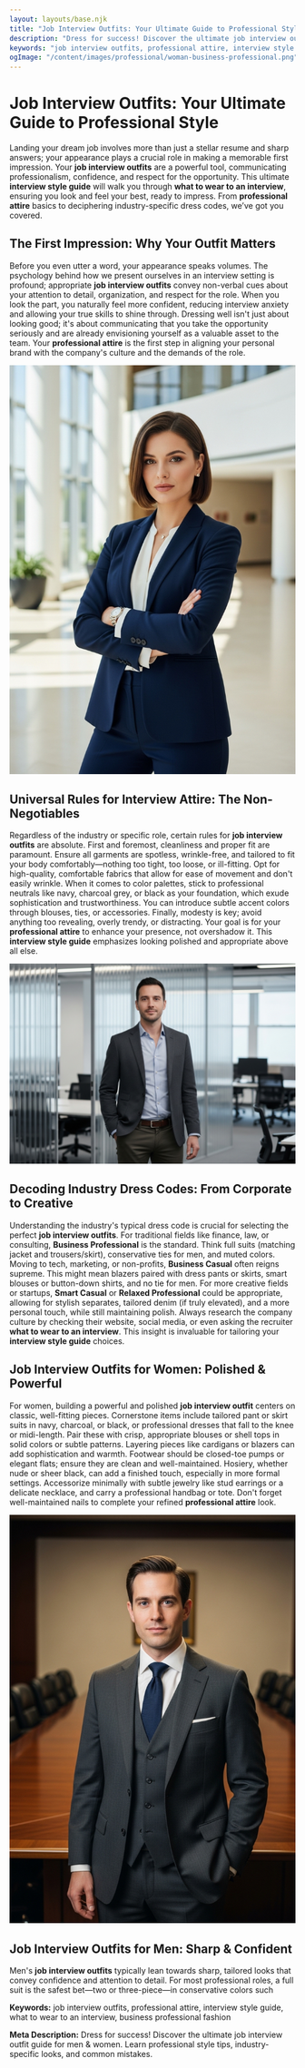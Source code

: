 ```yaml
---
layout: layouts/base.njk
title: "Job Interview Outfits: Your Ultimate Guide to Professional Style"
description: "Dress for success! Discover the ultimate job interview outfit guide for men & women. Learn professional style tips, industry-specific looks, and common mistakes."
keywords: "job interview outfits, professional attire, interview style guide, what to wear to an interview, business professional fashion"
ogImage: "/content/images/professional/woman-business-professional.png"
---
```


# Job Interview Outfits: Your Ultimate Guide to Professional Style

Landing your dream job involves more than just a stellar resume and sharp answers; your appearance plays a crucial role in making a memorable first impression. Your **job interview outfits** are a powerful tool, communicating professionalism, confidence, and respect for the opportunity. This ultimate **interview style guide** will walk you through **what to wear to an interview**, ensuring you look and feel your best, ready to impress. From **professional attire** basics to deciphering industry-specific dress codes, we’ve got you covered.

## The First Impression: Why Your Outfit Matters

Before you even utter a word, your appearance speaks volumes. The psychology behind how we present ourselves in an interview setting is profound; appropriate **job interview outfits** convey non-verbal cues about your attention to detail, organization, and respect for the role. When you look the part, you naturally feel more confident, reducing interview anxiety and allowing your true skills to shine through. Dressing well isn't just about looking good; it's about communicating that you take the opportunity seriously and are already envisioning yourself as a valuable asset to the team. Your **professional attire** is the first step in aligning your personal brand with the company's culture and the demands of the role.

![Professional woman in a tailored navy pantsuit, smiling confidently in an office lobby](/content/images/professional/woman-business-professional.png)

## Universal Rules for Interview Attire: The Non-Negotiables

Regardless of the industry or specific role, certain rules for **job interview outfits** are absolute. First and foremost, cleanliness and proper fit are paramount. Ensure all garments are spotless, wrinkle-free, and tailored to fit your body comfortably—nothing too tight, too loose, or ill-fitting. Opt for high-quality, comfortable fabrics that allow for ease of movement and don't easily wrinkle. When it comes to color palettes, stick to professional neutrals like navy, charcoal grey, or black as your foundation, which exude sophistication and trustworthiness. You can introduce subtle accent colors through blouses, ties, or accessories. Finally, modesty is key; avoid anything too revealing, overly trendy, or distracting. Your goal is for your **professional attire** to enhance your presence, not overshadow it. This **interview style guide** emphasizes looking polished and appropriate above all else.

![Man in business casual attire with a blazer, dress shirt, and chinos in a modern tech office](/content/images/professional/man-business-casual-tech.png)

## Decoding Industry Dress Codes: From Corporate to Creative

Understanding the industry's typical dress code is crucial for selecting the perfect **job interview outfits**. For traditional fields like finance, law, or consulting, **Business Professional** is the standard. Think full suits (matching jacket and trousers/skirt), conservative ties for men, and muted colors. Moving to tech, marketing, or non-profits, **Business Casual** often reigns supreme. This might mean blazers paired with dress pants or skirts, smart blouses or button-down shirts, and no tie for men. For more creative fields or startups, **Smart Casual** or **Relaxed Professional** could be appropriate, allowing for stylish separates, tailored denim (if truly elevated), and a more personal touch, while still maintaining polish. Always research the company culture by checking their website, social media, or even asking the recruiter **what to wear to an interview**. This insight is invaluable for tailoring your **interview style guide** choices.

## Job Interview Outfits for Women: Polished & Powerful

For women, building a powerful and polished **job interview outfit** centers on classic, well-fitting pieces. Cornerstone items include tailored pant or skirt suits in navy, charcoal, or black, or professional dresses that fall to the knee or midi-length. Pair these with crisp, appropriate blouses or shell tops in solid colors or subtle patterns. Layering pieces like cardigans or blazers can add sophistication and warmth. Footwear should be closed-toe pumps or elegant flats; ensure they are clean and well-maintained. Hosiery, whether nude or sheer black, can add a finished touch, especially in more formal settings. Accessorize minimally with subtle jewelry like stud earrings or a delicate necklace, and carry a professional handbag or tote. Don't forget well-maintained nails to complete your refined **professional attire** look.

![Professional man in a dark grey suit, white shirt, and blue tie, looking composed in a boardroom](/content/images/professional/man-corporate-suit-tie.png)

## Job Interview Outfits for Men: Sharp & Confident

Men's **job interview outfits** typically lean towards sharp, tailored looks that convey confidence and attention to detail. For most professional roles, a full suit is the safest bet—two or three-piece—in conservative colors such

**Keywords:** job interview outfits, professional attire, interview style guide, what to wear to an interview, business professional fashion

**Meta Description:** Dress for success! Discover the ultimate job interview outfit guide for men & women. Learn professional style tips, industry-specific looks, and common mistakes.
